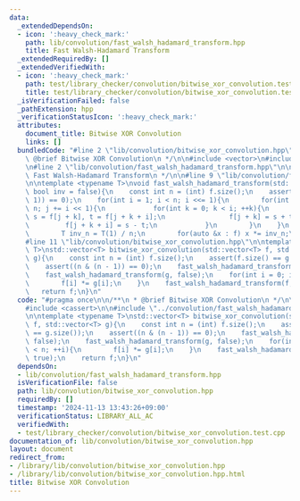 ```yaml
---
data:
  _extendedDependsOn:
  - icon: ':heavy_check_mark:'
    path: lib/convolution/fast_walsh_hadamard_transform.hpp
    title: Fast Walsh-Hadamard Transform
  _extendedRequiredBy: []
  _extendedVerifiedWith:
  - icon: ':heavy_check_mark:'
    path: test/library_checker/convolution/bitwise_xor_convolution.test.cpp
    title: test/library_checker/convolution/bitwise_xor_convolution.test.cpp
  _isVerificationFailed: false
  _pathExtension: hpp
  _verificationStatusIcon: ':heavy_check_mark:'
  attributes:
    document_title: Bitwise XOR Convolution
    links: []
  bundledCode: "#line 2 \"lib/convolution/bitwise_xor_convolution.hpp\"\n\n/**\n *\
    \ @brief Bitwise XOR Convolution\n */\n\n#include <vector>\n#include <cassert>\n\
    \n#line 2 \"lib/convolution/fast_walsh_hadamard_transform.hpp\"\n\n/**\n * @brief\
    \ Fast Walsh-Hadamard Transform\n */\n\n#line 9 \"lib/convolution/fast_walsh_hadamard_transform.hpp\"\
    \n\ntemplate <typename T>\nvoid fast_walsh_hadamard_transform(std::vector<T> &f,\
    \ bool inv = false){\n    const int n = (int) f.size();\n    assert((n & (n -\
    \ 1)) == 0);\n    for(int i = 1; i < n; i <<= 1){\n        for(int j = 0; j <\
    \ n; j += i << 1){\n            for(int k = 0; k < i; ++k){\n                T\
    \ s = f[j + k], t = f[j + k + i];\n                f[j + k] = s + t;\n       \
    \         f[j + k + i] = s - t;\n            }\n        }\n    }\n    if(inv){\n\
    \        T inv_n = T(1) / n;\n        for(auto &x : f) x *= inv_n;\n    }\n}\n\
    #line 11 \"lib/convolution/bitwise_xor_convolution.hpp\"\n\ntemplate <typename\
    \ T>\nstd::vector<T> bitwise_xor_convolution(std::vector<T> f, std::vector<T>\
    \ g){\n    const int n = (int) f.size();\n    assert(f.size() == g.size());\n\
    \    assert((n & (n - 1)) == 0);\n    fast_walsh_hadamard_transform(f, false);\n\
    \    fast_walsh_hadamard_transform(g, false);\n    for(int i = 0; i < n; ++i){\n\
    \        f[i] *= g[i];\n    }\n    fast_walsh_hadamard_transform(f, true);\n \
    \   return f;\n}\n"
  code: "#pragma once\n\n/**\n * @brief Bitwise XOR Convolution\n */\n\n#include <vector>\n\
    #include <cassert>\n\n#include \"../convolution/fast_walsh_hadamard_transform.hpp\"\
    \n\ntemplate <typename T>\nstd::vector<T> bitwise_xor_convolution(std::vector<T>\
    \ f, std::vector<T> g){\n    const int n = (int) f.size();\n    assert(f.size()\
    \ == g.size());\n    assert((n & (n - 1)) == 0);\n    fast_walsh_hadamard_transform(f,\
    \ false);\n    fast_walsh_hadamard_transform(g, false);\n    for(int i = 0; i\
    \ < n; ++i){\n        f[i] *= g[i];\n    }\n    fast_walsh_hadamard_transform(f,\
    \ true);\n    return f;\n}\n"
  dependsOn:
  - lib/convolution/fast_walsh_hadamard_transform.hpp
  isVerificationFile: false
  path: lib/convolution/bitwise_xor_convolution.hpp
  requiredBy: []
  timestamp: '2024-11-13 13:43:26+09:00'
  verificationStatus: LIBRARY_ALL_AC
  verifiedWith:
  - test/library_checker/convolution/bitwise_xor_convolution.test.cpp
documentation_of: lib/convolution/bitwise_xor_convolution.hpp
layout: document
redirect_from:
- /library/lib/convolution/bitwise_xor_convolution.hpp
- /library/lib/convolution/bitwise_xor_convolution.hpp.html
title: Bitwise XOR Convolution
---
```

